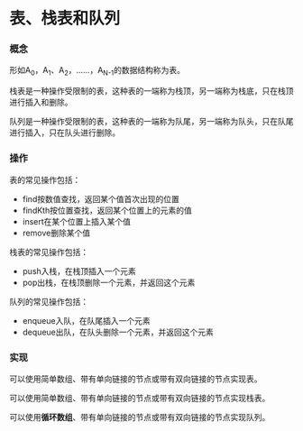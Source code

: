 # 表、栈表和队列

### 概念

形如A<sub>0</sub>，A<sub>1</sub>、A<sub>2</sub>，……，A<sub>N-1</sub>的数据结构称为表。

栈表是一种操作受限制的表，这种表的一端称为栈顶，另一端称为栈底，只在栈顶进行插入和删除。

队列是一种操作受限制的表，这种表的一端称为队尾，另一端称为队头，只在队尾进行插入，只在队头进行删除。

### 操作

表的常见操作包括：

- find按数值查找，返回某个值首次出现的位置
- findKth按位置查找，返回某个位置上的元素的值
- insert在某个位置上插入某个值
- remove删除某个值

栈表的常见操作包括：

- push入栈，在栈顶插入一个元素
- pop出栈，在栈顶删除一个元素，并返回这个元素

队列的常见操作包括：

- enqueue入队，在队尾插入一个元素
- dequeue出队，在队头删除一个元素，并返回这个元素

### 实现

可以使用简单数组、带有单向链接的节点或带有双向链接的节点实现表。

可以使用简单数组、带有单向链接的节点或带有双向链接的节点实现栈表。

可以使用**循环数组**、带有单向链接的节点或带有双向链接的节点实现队列。
